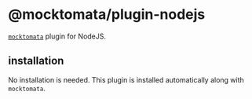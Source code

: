 # @mocktomata/plugin-nodejs

[`mocktomata`](http://github.com/mocktomata/mocktomata) plugin for NodeJS.

## installation

No installation is needed.
This plugin is installed automatically along with `mocktomata`.
